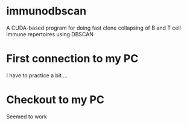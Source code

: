 # immunodbscan
A CUDA-based program for doing fast clone collapsing of B and T cell immune repertoires using DBSCAN
# First connection to my PC
I have to practice a bit ...
# Checkout to my PC
Seemed to work
